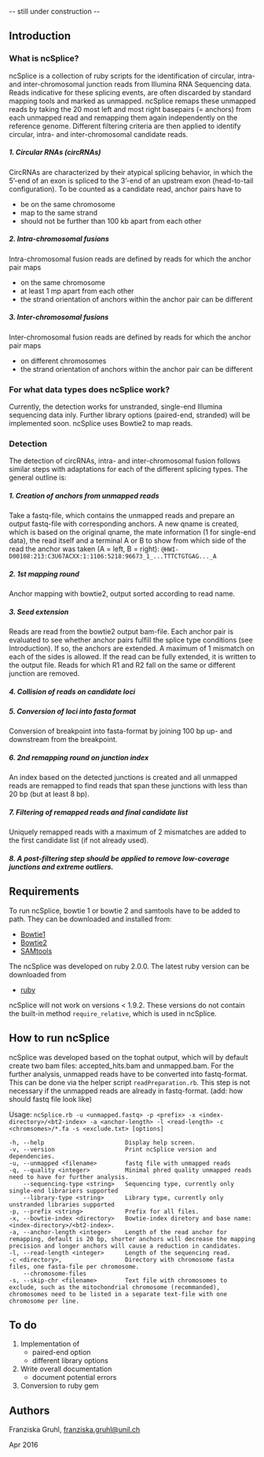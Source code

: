 -- still under construction --

[Bowtie1]: http://bowtie-bio.sourceforge.net/index.shtml
[Bowtie2]: http://bowtie-bio.sourceforge.net/bowtie2/index.shtml
[SAMtools]: http://samtools.sourceforge.net/
[ruby]: https://www.ruby-lang.org/en/


## Introduction


### What is ncSplice?
ncSplice is a collection of ruby scripts for the identification of circular, intra- and inter-chromosomal junction reads from Illumina RNA Sequencing data. Reads indicative for these splicing events, are often discarded by standard mapping tools and marked as unmapped. ncSplice remaps these unmapped reads by taking the 20 most left and most right basepairs (= anchors) from each unmapped read and remapping them again independently on the reference genome. Different filtering criteria are then applied to identify circular, intra- and inter-chromosomal candidate reads.

##### 1. Circular RNAs (circRNAs)
CircRNAs are characterized by their atypical splicing behavior, in which the 5’-end of an exon is spliced to the 3’-end of an upstream exon (head-to-tail configuration). To be counted as a candidate read, anchor pairs have to 

  - be on the same chromosome
  - map to the same strand
  - should not be further than 100 kb apart from each other

##### 2. Intra-chromosomal fusions
Intra-chromosomal fusion reads are defined by reads for which the anchor pair maps

  - on the same chromosome
  - at least 1 mp apart from each other
  - the strand orientation of anchors within the anchor pair can be different

##### 3. Inter-chromosomal fusions
Inter-chromosomal fusion reads are defined by reads for which the anchor pair maps 

  - on different chromosomes
  - the strand orientation of anchors within the anchor pair can be different

### For what data types does ncSplice work?
Currently, the detection works for unstranded, single-end Illumina sequencing data inly. Further library options (paired-end, stranded) will be implemented soon. ncSplice uses Bowtie2 to map reads.


### Detection
The detection of circRNAs, intra- and inter-chromosomal fusion follows similar steps with adaptations for each of the different splicing types. The general outline is:

##### 1. Creation of anchors from unmapped reads
Take a fastq-file, which contains the unmapped reads and prepare an output fastq-file with corresponding anchors. A new qname is created, which is based on the original qname, the mate information (1 for single-end data), the read itself and a terminal A or B to show from which side of the read the anchor was taken (A = left, B = right): ```@HWI-D00108:213:C3U67ACXX:1:1106:5218:96673_1_...TTTCTGTGAG..._A```

##### 2. 1st mapping round
Anchor mapping with bowtie2, output sorted according to read name.

##### 3. Seed extension
Reads are read from the bowtie2 output bam-file. Each anchor pair is evaluated to see whether anchor pairs fulfill the splice type conditions (see Introduction). If so, the anchors are extended. A maximum of 1 mismatch on each of the sides is allowed. If the read can be fully extended, it is written to the output file. Reads for which R1 and R2 fall on the same or different junction are removed.

##### 4. Collision of reads on candidate loci

##### 5. Conversion of loci into fasta format
Conversion of breakpoint into fasta-format by joining 100 bp up- and downstream from the breakpoint.

##### 6. 2nd remapping round on junction index
An index based on the detected junctions is created and all unmapped reads are remapped to find reads that span these junctions with less than 20 bp (but at least 8 bp).

##### 7. Filtering of remapped reads and final candidate list
Uniquely remapped reads with a maximum of 2 mismatches are added to the first candidate list (if not already used).

##### 8. A post-filtering step should be applied to remove low-coverage junctions and extreme outliers.



## Requirements
To run ncSplice, bowtie 1 or bowtie 2 and samtools have to be added to path. They can be downloaded and installed from:

  - [Bowtie1]
  - [Bowtie2]
  - [SAMtools]

The ncSplice was developed on ruby 2.0.0. The latest ruby version can be downloaded from

  - [ruby]

ncSplice will not work on versions < 1.9.2. These versions do not contain the built-in method `require_relative`, which is used in ncSplice.


## How to run ncSplice
ncSplice was developed based on the tophat output, which will by default create two bam files: accepted_hits.bam and unmapped.bam. For the further analysis, unmapped reads have to be converted into fastq-format. This can be done via the helper script `readPreparation.rb`. This step is not necessary if the unmapped reads are already in fastq-format. (add: how should fastq file look like)

Usage: 
```ncSplice.rb -u <unmapped.fastq> -p <prefix> -x <index-directory>/<bt2-index> -a <anchor-length> -l <read-length> -c <chromsomes>/*.fa -s <exclude.txt> [options]```

    -h, --help                       Display help screen.
    -v, --version                    Print ncSplice version and dependencies.
    -u, --unmapped <filename>        fastq file with unmapped reads
    -q, --quality <integer>          Minimal phred quality unmapped reads need to have for further analysis.
        --sequencing-type <string>   Sequencing type, currently only single-end librariers supported
        --library-type <string>      Library type, currently only unstranded libraries supported
    -p, --prefix <string>            Prefix for all files.
    -x, --bowtie-index <directory>   Bowtie-index diretory and base name: <index-directory>/<bt2-index>.
    -a, --anchor-length <integer>    Length of the read anchor for remapping, default is 20 bp, shorter anchors will decrease the mapping precision and longer anchors will cause a reduction in candidates.
    -l, --read-length <integer>      Length of the sequencing read.
    -c <directory>,                  Directory with chromosome fasta files, one fasta-file per chromosome.
        --chromosome-files
    -s, --skip-chr <filename>        Text file with chromosomes to exclude, such as the mitochondrial chromosome (recommanded), chromosomes need to be listed in a separate text-file with one chromosome per line.    
    
## To do

1. Implementation of
	- paired-end option
 	- different library options
2. Write overall documentation
 	- document potential errors
3. Conversion to ruby gem

## Authors
Franziska Gruhl, franziska.gruhl@unil.ch

Apr 2016
